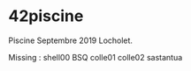 # 42piscine

Piscine Septembre 2019 Locholet.

Missing : 
          shell00
          BSQ
          colle01
          colle02
          sastantua
